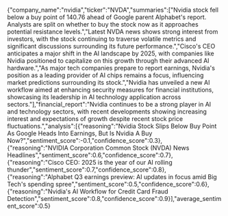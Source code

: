 {"company_name":"nvidia","ticker":"NVDA","summaries":["Nvidia stock fell below a buy point of 140.76 ahead of Google parent Alphabet's report. Analysts are split on whether to buy the stock now as it approaches potential resistance levels.","Latest NVDA news shows strong interest from investors, with the stock continuing to traverse volatile metrics and significant discussions surrounding its future performance.","Cisco's CEO anticipates a major shift in the AI landscape by 2025, with companies like Nvidia positioned to capitalize on this growth through their advanced AI hardware.","As major tech companies prepare to report earnings, Nvidia's position as a leading provider of AI chips remains a focus, influencing market predictions surrounding its stock.","Nvidia has unveiled a new AI workflow aimed at enhancing security measures for financial institutions, showcasing its leadership in AI technology application across sectors."],"financial_report":"Nvidia continues to be a strong player in AI and technology sectors, with recent developments showing increasing interest and expectations of growth despite recent stock price fluctuations.","analysis":[{"reasoning":"Nvidia Stock Slips Below Buy Point As Google Heads Into Earnings, But Is Nvidia A Buy Now?","sentiment_score":-0.1,"confidence_score":0.3},{"reasoning":"NVIDIA Corporation Common Stock (NVDA) News Headlines","sentiment_score":0.6,"confidence_score":0.7},{"reasoning":"Cisco CEO: 2025 is the year of our AI rolling thunder","sentiment_score":0.7,"confidence_score":0.8},{"reasoning":"Alphabet Q3 earnings preview: AI updates in focus amid Big Tech's spending spree","sentiment_score":0.5,"confidence_score":0.6},{"reasoning":"Nvidia's AI Workflow for Credit Card Fraud Detection","sentiment_score":0.8,"confidence_score":0.9}],"average_sentiment_score":0.5}